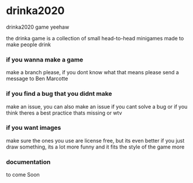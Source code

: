 # drinka2020
drinka2020 game yeehaw

the drinka game is a collection of small head-to-head minigames made to make people drink

### if you wanna make a game
make a branch please, if you dont know what that means please send a message to Ben Marcotte

### if you find a bug that you didnt make
make an issue, you can also make an issue if you cant solve a bug or if you think theres a best practice thats missing or wtv

### if you want images
make sure the ones you use are license free, but its even better if you just draw something, its a lot more funny and it fits the style of the game more

### documentation
to come Soon
